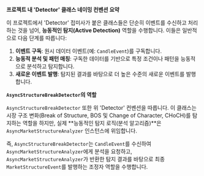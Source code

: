 **프로젝트 내 'Detector' 클래스 네이밍 컨벤션 요약**

이 프로젝트에서 'Detector' 접미사가 붙은 클래스들은 단순히 이벤트를 수신하고 처리하는 것을 넘어, **능동적인 탐지(Active Detection)** 역할을 수행합니다. 이들은 일반적으로 다음 단계를 따릅니다:

1.  **이벤트 구독**: 원시 데이터 이벤트(예: `CandleEvent`)를 구독합니다.
2.  **능동적 분석 및 패턴 매칭**: 구독한 데이터를 기반으로 특정 조건이나 패턴을 능동적으로 분석하고 탐지합니다.
3.  **새로운 이벤트 발행**: 탐지된 결과를 바탕으로 더 높은 수준의 새로운 이벤트를 발행합니다.

**`AsyncStructureBreakDetector`의 역할**

`AsyncStructureBreakDetector` 또한 위 'Detector' 컨벤션을 따릅니다. 이 클래스는 시장 구조 변화(Break of Structure, BOS 및 Change of Character, CHoCH)를 탐지하는 역할을 하지만, 실제 **능동적인 탐지 로직(분석 알고리즘)**은 `AsyncMarketStructureAnalyzer` 인스턴스에 위임합니다.

즉, `AsyncStructureBreakDetector`는 `CandleEvent`를 수신하여 `AsyncMarketStructureAnalyzer`에게 분석을 요청하고, `AsyncMarketStructureAnalyzer`가 반환한 탐지 결과를 바탕으로 최종 `MarketStructureEvent`를 발행하는 조정자 역할을 수행합니다.
